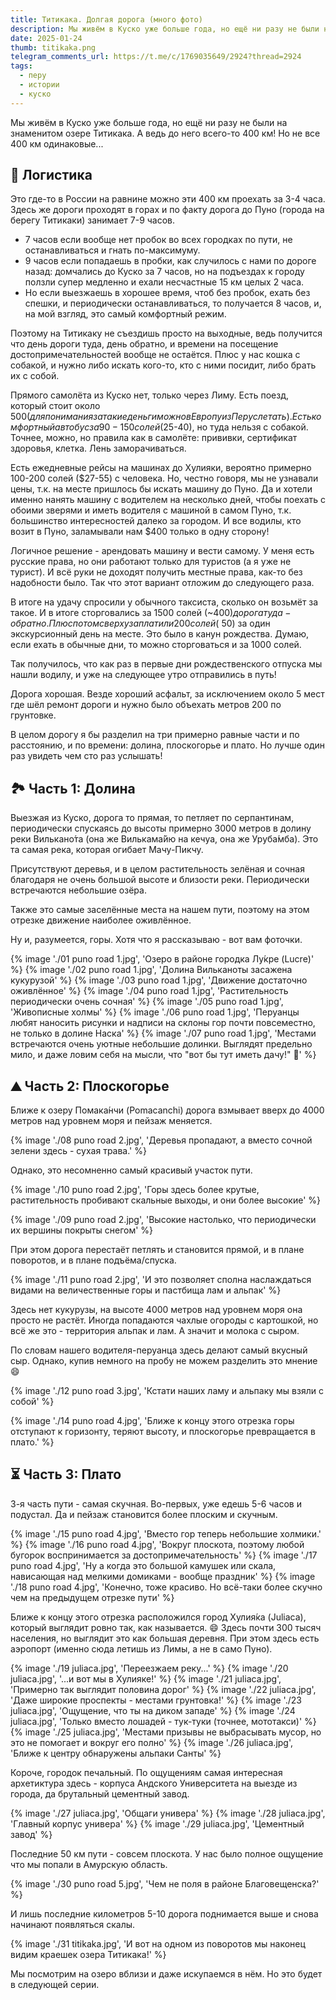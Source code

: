 ```yaml
---
title: Титикака. Долгая дорога (много фото)
description: Мы живём в Куско уже больше года, но ещё ни разу не были на знаменитом озере Титикака. А ведь до него всего-то 400 км! Но не все 400 км одинаковые...
date: 2025-01-24
thumb: titikaka.png
telegram_comments_url: https://t.me/c/1769035649/2924?thread=2924
tags:
  - перу
  - истории
  - куско
---
```


Мы живём в Куско уже больше года, но ещё ни разу не были на знаменитом озере Титикака. А ведь до него всего-то 400 км! Но не все 400 км одинаковые...

## 🧭 Логистика

Это где-то в России на равнине можно эти 400 км проехать за 3-4 часа. Здесь же дороги проходят в горах и по факту дорога до Пуно (города на берегу Титикаки) занимает 7-9 часов. 

- 7 часов если вообще нет пробок во всех городках по пути, не останавливаться и гнать по-максимуму. 
- 9 часов если попадаешь в пробки, как случилось с нами по дороге назад: домчались до Куско за 7 часов, но на подъездах к городу ползли супер медленно и ехали несчастные 15 км целых 2 часа. 
- Но если выезжаешь в хорошее время, чтоб без пробок, ехать без спешки, и периодически останавливаться, то получается 8 часов, и, на мой взгляд, это самый комфортный режим.

Поэтому на Титикаку не съездишь просто на выходные, ведь получится что день дороги туда, день обратно, и времени на посещение достопримечательностей вообще не остаётся. Плюс у нас кошка с собакой, и нужно либо искать кого-то, кто с ними посидит, либо брать их с собой. 

Прямого самолёта из Куско нет, только через Лиму. Есть поезд, который стоит около $500 (для понимания за такие деньги можно в Европу из Перу слетать). Есть комфортный автобус за 90-150 солей ($25-40), но туда нельзя с собакой. Точнее, можно, но правила как в самолёте: прививки, сертификат здоровья, клетка. Лень заморачиваться.

Есть ежедневные рейсы на машинах до Хулияки, вероятно примерно 100-200 солей ($27-55) с человека. Но, честно говоря, мы не узнавали цены, т.к. на месте пришлось бы искать машину до Пуно. Да и хотели именно нанять машину с водителем на несколько дней, чтобы поехать с обоими зверями и иметь водителя с машиной в самом Пуно, т.к. большинство интересностей далеко за городом. И все водилы, кто возит в Пуно, заламывали нам $400 только в одну сторону! 

Логичное решение - арендовать машину и вести самому. У меня есть русские права, но они работают только для туристов (а я уже не турист). И всё руки не доходят получить местные права, как-то без надобности было. Так что этот вариант отложим до следующего раза.

В итоге на удачу спросили у обычного таксиста, сколько он возьмёт за такое. И в итоге сторговались за 1500 солей (~$400) дорога туда-обратно. Плюс потом сверху заплатили 200 солей (~$50) за один экскурсионный день на месте. Это было в канун рождества. Думаю, если ехать в обычные дни, то можно сторговаться и за 1000 солей.

Так получилось, что как раз в первые дни рождественского отпуска мы нашли водилу, и уже на следующее утро отправились в путь!

Дорога хорошая. Везде хороший асфальт, за исключением около 5 мест где шёл ремонт дороги и нужно было объехать метров 200 по грунтовке.

В целом дорогу я бы разделил на три примерно равные части и по расстоянию, и по времени: долина, плоскогорье и плато. Но лучше один раз увидеть чем сто раз услышать!


## 🏞️ Часть 1: Долина

Выезжая из Куско, дорога то прямая, то петляет по серпантинам, периодически спускаясь до высоты примерно 3000 метров в долину реки Вилькано́та (она же Вилькама́йю на кечуа, она же Уруба́мба). Это та самая река, которая огибает Мачу-Пикчу. 

Присутствуют деревья, и в целом растительность зелёная и сочная благодаря не очень большой высоте и близости реки. Периодически встречаются небольшие озёра. 

Также это самые заселённые места на нашем пути, поэтому на этом отрезке движение наиболее оживлённое.

Ну и, разумеется, горы. Хотя что я рассказываю - вот вам фоточки.

{% image './01 puno road 1.jpg', 'Озеро в районе городка Лу́кре (Lucre)' %}
{% image './02 puno road 1.jpg', 'Долина Вильканоты засажена кукурузой' %}
{% image './03 puno road 1.jpg', 'Движение достаточно оживлённое' %}
{% image './04 puno road 1.jpg', 'Растительность периодически очень сочная' %}
{% image './05 puno road 1.jpg', 'Живописные холмы' %}
{% image './06 puno road 1.jpg', 'Перуанцы любят наносить рисунки и надписи на склоны гор почти повсеместно, не только в долине Наска' %}
{% image './07 puno road 1.jpg', 'Местами встречаются очень уютные небольшие долинки. Выглядят предельно мило, и даже ловим себя на мысли, что "вот бы тут иметь дачу!" 🙂' %}


## ⛰️ Часть 2: Плоскогорье

Ближе к озеру Помака́нчи (Pomacanchi) дорога взмывает вверх до 4000 метров над уровнем моря и пейзаж меняется. 

{% image './08 puno road 2.jpg', 'Деревья пропадают, а вместо сочной зелени здесь - сухая трава.' %}

Однако, это несомненно самый красивый участок пути. 

{% image './10 puno road 2.jpg', 'Горы здесь более крутые, растительность пробивают скальные выходы, и они более высокие' %}

{% image './09 puno road 2.jpg', 'Высокие настолько, что периодически их вершины покрыты снегом' %}

При этом дорога перестаёт петлять и становится прямой, и в плане поворотов, и в плане подъёма/спуска. 

{% image './11 puno road 2.jpg', 'И это позволяет сполна наслаждаться видами на величественные горы и пастбища лам и альпак' %}

Здесь нет кукурузы, на высоте 4000 метров над уровнем моря она просто не растёт. Иногда попадаются чахлые огороды с картошкой, но всё же это - территория альпак и лам. А значит и молока с сыром.

По словам нашего водителя-перуанца здесь делают самый вкусный сыр. Однако, купив немного на пробу не можем разделить это мнение 😄

{% image './12 puno road 3.jpg', 'Кстати наших ламу и альпаку мы взяли с собой' %}

{% image './14 puno road 4.jpg', 'Ближе к концу этого отрезка горы отступают к горизонту, теряют высоту, и плоскогорье превращается в плато.' %}


## ⏳ Часть 3: Плато

3-я часть пути - самая скучная. Во-первых, уже едешь 5-6 часов и подустал. Да и пейзаж становится более плоским и скучным.

{% image './15 puno road 4.jpg', 'Вместо гор теперь небольшие холмики.' %}
{% image './16 puno road 4.jpg', 'Вокруг плоскота, поэтому любой бугорок воспринимается за достопримечательность' %}
{% image './17 puno road 4.jpg', 'Ну а когда это большой камушек или скала, нависающая над мелкими домиками - вообще праздник' %}
{% image './18 puno road 4.jpg', 'Конечно, тоже красиво. Но всё-таки более скучно чем на предыдущем отрезке пути' %}

Ближе к концу этого отрезка расположился город Хулия́ка (Juliaca), который выглядит ровно так, как называется. 😄 Здесь почти 300 тысяч населения, но выглядит это как большая деревня. При этом здесь есть аэропорт (именно сюда летишь из Лимы, а не в само Пуно).

{% image './19 juliaca.jpg', 'Переезжаем реку...' %}
{% image './20 juliaca.jpg', '...и вот мы в Хулияке!' %}
{% image './21 juliaca.jpg', 'Примерно так выглядит половина дорог' %}
{% image './22 juliaca.jpg', 'Даже широкие проспекты - местами грунтовка!' %}
{% image './23 juliaca.jpg', 'Ощущение, что ты на диком западе' %}
{% image './24 juliaca.jpg', 'Только вместо лошадей - тук-туки (точнее, мототакси)' %}
{% image './25 juliaca.jpg', 'Местами призывы не выбрасывать мусор, но это не помогает и вокруг его полно' %}
{% image './26 juliaca.jpg', 'Ближе к центру обнаружены альпаки Санты' %}

Короче, городок печальный. По ощущениям самая интересная архетиктура здесь - корпуса Андского Университета на выезде из города, да брутальный цементный завод.

{% image './27 juliaca.jpg', 'Общаги универа' %}
{% image './28 juliaca.jpg', 'Главный корпус универа' %}
{% image './29 juliaca.jpg', 'Цементный завод' %}

Последние 50 км пути - совсем плоскота. У нас было полное ощущение что мы попали в Амурскую область.

{% image './30 puno road 5.jpg', 'Чем не поля в районе Благовещенска?' %}

И лишь последние километров 5-10 дорога поднимается выше и снова начинают появляться скалы. 

{% image './31 titikaka.jpg', 'И вот на одном из поворотов мы наконец видим краешек озера Титикака!' %}

Мы посмотрим на озеро вблизи и даже искупаемся в нём. Но это будет в следующей серии.
